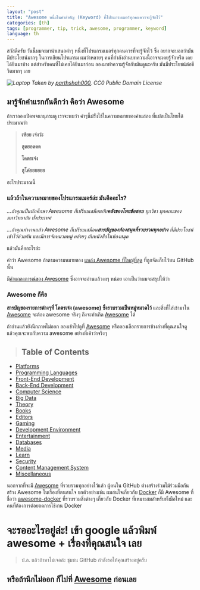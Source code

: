 ```yaml
---
layout: "post"
title: "Awesome หนึ่งในคำสำคัญ (Keyword) ที่โปรแกรมเมอร์ทุกคนควรจะรู้จักไว้"
categories: [th]
tags: [programmer, tip, trick, awesome, programmer, keyword]
language: th
---
```


สวัสดีครับ วันนี้ผมจะมานำเสนอคำๆ หนึ่งที่โปรแกรมเมอร์ทุกคนควรที่จะรู้จักไว้ ซึ่ง อยากจะบอกว่ามันมีประโยชน์มากๆ ในการเขียนโปรแกรม ผมว่าหลายๆ คนที่กำลังอ่านบทความนี้อาจจะเคยรู้จักหรือ เคยได้ยินมาบ้าง แต่สำหรับคนที่ไม่เคยได้ยินมาก่อน ลองมาทำความรู้จักกับมันดูนะครับ มันมีประโยชน์ต่อชีวิตมากๆ เลย

_![Laptop](https://pixabay.com/static/uploads/photo/2015/11/09/14/43/laptop-1035345_960_720.jpg)
Taken by [parthshah000](https://pixabay.com/en/users/parthshah000-628805/), CC0 Public Domain License_

## มารู้จักคำแรกกันดีกว่า คือว่า Awesome

ถ้าเราลองเปิดพจนานุกรมดู เราจะพบว่า คำๆนี้ฝรั่งใช้ในความหมายของคำแสลง ที่แปลเป็นไทยได้ประมาณว่า

> **เห้ยย เจ๋งว่ะ**
>
> **สุดยอดดด**
>
> **โคตรเจ๋ง**
>
> **สุโค่ยยยยยย**

อะไรประมาณนี้

### แล้วถ้าในความหมายของโปรแกรมเมอร์ล่ะ มันคืออะไร?

_...ถ้าคุณเป็นนักศึกษา Awesome ก็เปรียบเสมือนกับ**คลังของโพยข้อสอบ** ทุกวิชา ทุกคณะของมหาวิทยาลัย ทั้งประเทศ_

_...ถ้าคุณทำงานแล้ว Awesome ก็เปรียบเสมือน**สารบัญของห้องสมุดที่รวบรวมทุกอย่าง** ที่มีประโยชน์เข้าไว้ด้วยกัน และมีการจัดหมวดหมู่ คล้ายๆ กับหนังสือในห้องสมุด_

แล้วมันคืออะไรล่ะ

คำว่า Awesome ถ้าตามความหมายของ [แหล่ง Awesome ที่ใหญ่ที่สุด](https://github.com/sindresorhus/awesome) ที่ถูกจัดเก็บไว้บน GitHub นั้น

มี[คำแถลงการณ์ของ Awesome](https://github.com/sindresorhus/awesome/blob/master/awesome.md) ซึ่งอาจจะอ่านแล้วงงๆ หน่อย เอาเป็นว่าผมจะสรุปให้ว่า

### Awesome ก็คือ
**สารบัญของรายการต่างๆที่ โคตรเจ๋ง (awesome) ซึ่งรวบรวมเป็นหมู่หมวดไว้** และสิ่งที่ใส่เข้ามาใน [Awesome] จะต้อง awesome จริงๆ ถึงจะทำเกิด [Awesome] ได้

ถ้าอ่านแล้วยังนึกภาพไม่ออก ลองเข้าไปดูที่ [Awesome] หรือลองเลือกรายการข้างล่างที่คุณสนใจดู แล้วคุณจะพบกับความ awesome อย่างที่เค้าว่าจริงๆ

> ## Table of Contents
- [Platforms](https://github.com/sindresorhus/awesome#platforms)
- [Programming Languages](https://github.com/sindresorhus/awesome#programming-languages)
- [Front-End Development](https://github.com/sindresorhus/awesome#front-end-development)
- [Back-End Development](https://github.com/sindresorhus/awesome#back-end-development)
- [Computer Science](https://github.com/sindresorhus/awesome#computer-science)
- [Big Data](https://github.com/sindresorhus/awesome#big-data)
- [Theory](https://github.com/sindresorhus/awesome#theory)
- [Books](https://github.com/sindresorhus/awesome#books)
- [Editors](https://github.com/sindresorhus/awesome#editors)
- [Gaming](https://github.com/sindresorhus/awesome#gaming)
- [Development Environment](https://github.com/sindresorhus/awesome#development-environment)
- [Entertainment](https://github.com/sindresorhus/awesome#entertainment)
- [Databases](https://github.com/sindresorhus/awesome#databases)
- [Media](https://github.com/sindresorhus/awesome#media)
- [Learn](https://github.com/sindresorhus/awesome#learn)
- [Security](https://github.com/sindresorhus/awesome#security)
- [Content Management System](https://github.com/sindresorhus/awesome#content-management-system)
- [Miscellaneous](https://github.com/sindresorhus/awesome#miscellaneous)

นอกจากที่จะมี [Awesome] ที่รวบรวมทุกอย่างไว้แล้ว ผู้คนใน GitHub ต่างสร้างร่วมไม้ร่วมมือกันสร้าง Awesome ในเรื่องที่ตนสนใจ ยกตัวอย่างเช่น ผมสนใจเกี่ยวกับ [Docker](https://www.docker.com/) ก็มี Awesome ที่ชื่อว่า [awesome-docker](https://github.com/veggiemonk/awesome-docker) ที่รวบรวมสิ่งต่างๆ เกี่ยวกับ Docker ที่เหมาะสมสำหรับทั้งมือใหม่ และคนที่ต้องการต่อยอดการใช้งาน Docker

# จะรออะไรอยู่ล่ะ! เข้า google แล้วพิมพ์ awesome + เรื่องที่คุณสนใจ เลย

> ป.ล. แล้วถ้าหาไม่เจอล่ะ ชุมชน GitHub กำลังรอให้คุณสร้างอยู่ครับ

## หรือถ้านึกไม่ออก ก็ไปที่ [Awesome] ก่อนเลย

[Awesome]: https://github.com/sindresorhus/awesome
